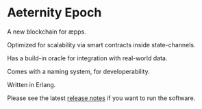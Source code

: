 Aeternity Epoch
==========

A new blockchain for æpps. 

Optimized for scalability via smart contracts inside state-channels.

Has a build-in oracle for integration with real-world data.

Comes with a naming system, for developerability. 

Written in Erlang. 

Please see the latest [release notes](RELEASE-NOTES.md) if you want to run the software.
